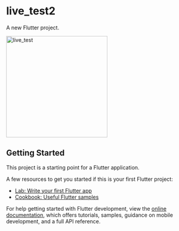 # live_test2

A new Flutter project.


<img width="271" alt="live_test" src="https://github.com/infosabbir/live_test2/assets/70373782/302356cd-c7f4-4a59-a9df-4b788300d9f4">

## Getting Started

This project is a starting point for a Flutter application.

A few resources to get you started if this is your first Flutter project:

- [Lab: Write your first Flutter app](https://docs.flutter.dev/get-started/codelab)
- [Cookbook: Useful Flutter samples](https://docs.flutter.dev/cookbook)

For help getting started with Flutter development, view the
[online documentation](https://docs.flutter.dev/), which offers tutorials,
samples, guidance on mobile development, and a full API reference.
